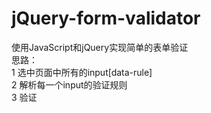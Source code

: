 # jQuery-form-validator
使用JavaScript和jQuery实现简单的表单验证<br>
思路：<br>
1 选中页面中所有的input[data-rule]<br>
2 解析每一个input的验证规则<br>
3 验证
